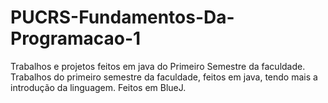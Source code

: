 # PUCRS-Fundamentos-Da-Programacao-1
Trabalhos e projetos feitos em java do Primeiro Semestre da faculdade.
Trabalhos do primeiro semestre da faculdade, feitos em java, tendo mais a introdução da linguagem.
Feitos em BlueJ. 
